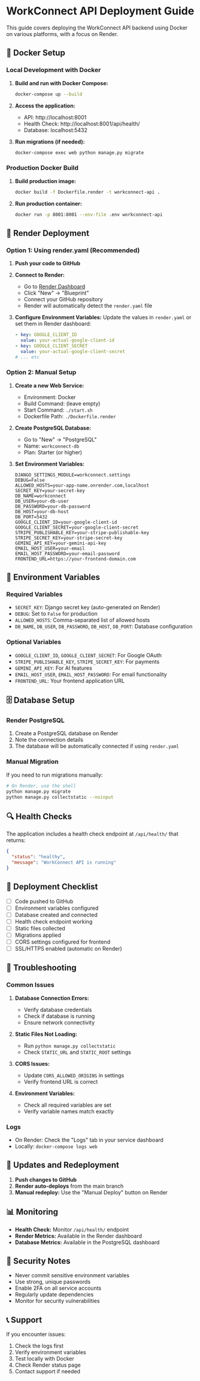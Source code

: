 # WorkConnect API Deployment Guide

This guide covers deploying the WorkConnect API backend using Docker on various platforms, with a focus on Render.

## 🐳 Docker Setup

### Local Development with Docker

1. **Build and run with Docker Compose:**
   ```bash
   docker-compose up --build
   ```

2. **Access the application:**
   - API: http://localhost:8001
   - Health Check: http://localhost:8001/api/health/
   - Database: localhost:5432

3. **Run migrations (if needed):**
   ```bash
   docker-compose exec web python manage.py migrate
   ```

### Production Docker Build

1. **Build production image:**
   ```bash
   docker build -f Dockerfile.render -t workconnect-api .
   ```

2. **Run production container:**
   ```bash
   docker run -p 8001:8001 --env-file .env workconnect-api
   ```

## 🚀 Render Deployment

### Option 1: Using render.yaml (Recommended)

1. **Push your code to GitHub**

2. **Connect to Render:**
   - Go to [Render Dashboard](https://dashboard.render.com)
   - Click "New" → "Blueprint"
   - Connect your GitHub repository
   - Render will automatically detect the `render.yaml` file

3. **Configure Environment Variables:**
   Update the values in `render.yaml` or set them in Render dashboard:
   ```yaml
   - key: GOOGLE_CLIENT_ID
     value: your-actual-google-client-id
   - key: GOOGLE_CLIENT_SECRET
     value: your-actual-google-client-secret
   # ... etc
   ```

### Option 2: Manual Setup

1. **Create a new Web Service:**
   - Environment: Docker
   - Build Command: (leave empty)
   - Start Command: `./start.sh`
   - Dockerfile Path: `./Dockerfile.render`

2. **Create PostgreSQL Database:**
   - Go to "New" → "PostgreSQL"
   - Name: `workconnect-db`
   - Plan: Starter (or higher)

3. **Set Environment Variables:**
   ```
   DJANGO_SETTINGS_MODULE=workconnect.settings
   DEBUG=False
   ALLOWED_HOSTS=your-app-name.onrender.com,localhost
   SECRET_KEY=your-secret-key
   DB_NAME=workconnect
   DB_USER=your-db-user
   DB_PASSWORD=your-db-password
   DB_HOST=your-db-host
   DB_PORT=5432
   GOOGLE_CLIENT_ID=your-google-client-id
   GOOGLE_CLIENT_SECRET=your-google-client-secret
   STRIPE_PUBLISHABLE_KEY=your-stripe-publishable-key
   STRIPE_SECRET_KEY=your-stripe-secret-key
   GEMINI_API_KEY=your-gemini-api-key
   EMAIL_HOST_USER=your-email
   EMAIL_HOST_PASSWORD=your-email-password
   FRONTEND_URL=https://your-frontend-domain.com
   ```

## 🔧 Environment Variables

### Required Variables
- `SECRET_KEY`: Django secret key (auto-generated on Render)
- `DEBUG`: Set to `False` for production
- `ALLOWED_HOSTS`: Comma-separated list of allowed hosts
- `DB_NAME`, `DB_USER`, `DB_PASSWORD`, `DB_HOST`, `DB_PORT`: Database configuration

### Optional Variables
- `GOOGLE_CLIENT_ID`, `GOOGLE_CLIENT_SECRET`: For Google OAuth
- `STRIPE_PUBLISHABLE_KEY`, `STRIPE_SECRET_KEY`: For payments
- `GEMINI_API_KEY`: For AI features
- `EMAIL_HOST_USER`, `EMAIL_HOST_PASSWORD`: For email functionality
- `FRONTEND_URL`: Your frontend application URL

## 🗄️ Database Setup

### Render PostgreSQL
1. Create a PostgreSQL database on Render
2. Note the connection details
3. The database will be automatically connected if using `render.yaml`

### Manual Migration
If you need to run migrations manually:
```bash
# On Render, use the shell
python manage.py migrate
python manage.py collectstatic --noinput
```

## 🔍 Health Checks

The application includes a health check endpoint at `/api/health/` that returns:
```json
{
  "status": "healthy",
  "message": "WorkConnect API is running"
}
```

## 📝 Deployment Checklist

- [ ] Code pushed to GitHub
- [ ] Environment variables configured
- [ ] Database created and connected
- [ ] Health check endpoint working
- [ ] Static files collected
- [ ] Migrations applied
- [ ] CORS settings configured for frontend
- [ ] SSL/HTTPS enabled (automatic on Render)

## 🐛 Troubleshooting

### Common Issues

1. **Database Connection Errors:**
   - Verify database credentials
   - Check if database is running
   - Ensure network connectivity

2. **Static Files Not Loading:**
   - Run `python manage.py collectstatic`
   - Check `STATIC_URL` and `STATIC_ROOT` settings

3. **CORS Issues:**
   - Update `CORS_ALLOWED_ORIGINS` in settings
   - Verify frontend URL is correct

4. **Environment Variables:**
   - Check all required variables are set
   - Verify variable names match exactly

### Logs
- On Render: Check the "Logs" tab in your service dashboard
- Locally: `docker-compose logs web`

## 🔄 Updates and Redeployment

1. **Push changes to GitHub**
2. **Render auto-deploys** from the main branch
3. **Manual redeploy:** Use the "Manual Deploy" button on Render

## 📊 Monitoring

- **Health Check:** Monitor `/api/health/` endpoint
- **Render Metrics:** Available in the Render dashboard
- **Database Metrics:** Available in the PostgreSQL dashboard

## 🔐 Security Notes

- Never commit sensitive environment variables
- Use strong, unique passwords
- Enable 2FA on all service accounts
- Regularly update dependencies
- Monitor for security vulnerabilities

## 📞 Support

If you encounter issues:
1. Check the logs first
2. Verify environment variables
3. Test locally with Docker
4. Check Render status page
5. Contact support if needed 